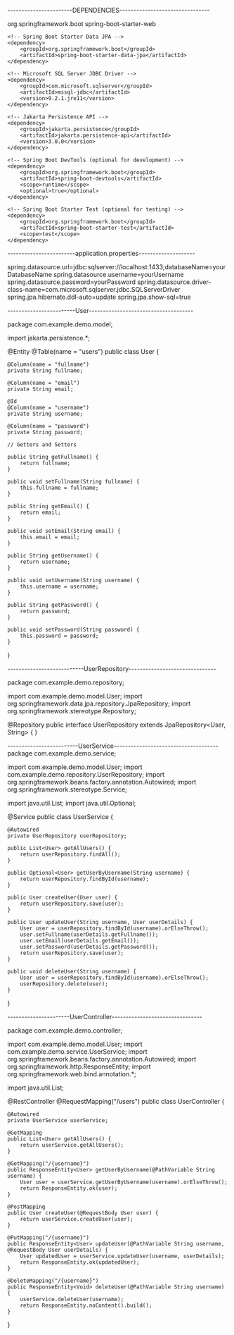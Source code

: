 -----------------------DEPENDENCIES--------------------------------

<dependencies>
    <!-- Spring Boot Starter Web -->
    <dependency>
        <groupId>org.springframework.boot</groupId>
        <artifactId>spring-boot-starter-web</artifactId>
    </dependency>
    
    <!-- Spring Boot Starter Data JPA -->
    <dependency>
        <groupId>org.springframework.boot</groupId>
        <artifactId>spring-boot-starter-data-jpa</artifactId>
    </dependency>

    <!-- Microsoft SQL Server JDBC Driver -->
    <dependency>
        <groupId>com.microsoft.sqlserver</groupId>
        <artifactId>mssql-jdbc</artifactId>
        <version>9.2.1.jre11</version>
    </dependency>

    <!-- Jakarta Persistence API -->
    <dependency>
        <groupId>jakarta.persistence</groupId>
        <artifactId>jakarta.persistence-api</artifactId>
        <version>3.0.0</version>
    </dependency>

    <!-- Spring Boot DevTools (optional for development) -->
    <dependency>
        <groupId>org.springframework.boot</groupId>
        <artifactId>spring-boot-devtools</artifactId>
        <scope>runtime</scope>
        <optional>true</optional>
    </dependency>
    
    <!-- Spring Boot Starter Test (optional for testing) -->
    <dependency>
        <groupId>org.springframework.boot</groupId>
        <artifactId>spring-boot-starter-test</artifactId>
        <scope>test</scope>
    </dependency>
</dependencies>


------------------------application.properties--------------------

spring.datasource.url=jdbc:sqlserver://localhost:1433;databaseName=yourDatabaseName
spring.datasource.username=yourUsername
spring.datasource.password=yourPassword
spring.datasource.driver-class-name=com.microsoft.sqlserver.jdbc.SQLServerDriver
spring.jpa.hibernate.ddl-auto=update
spring.jpa.show-sql=true

------------------------User-------------------------------------

package com.example.demo.model;

import jakarta.persistence.*;

@Entity
@Table(name = "users")
public class User {

    @Column(name = "fullname")
    private String fullname;

    @Column(name = "email")
    private String email;

    @Id
    @Column(name = "username")
    private String username;

    @Column(name = "password")
    private String password;

    // Getters and Setters

    public String getFullname() {
        return fullname;
    }

    public void setFullname(String fullname) {
        this.fullname = fullname;
    }

    public String getEmail() {
        return email;
    }

    public void setEmail(String email) {
        this.email = email;
    }

    public String getUsername() {
        return username;
    }

    public void setUsername(String username) {
        this.username = username;
    }

    public String getPassword() {
        return password;
    }

    public void setPassword(String password) {
        this.password = password;
    }
}

---------------------------UserRepository-------------------------------

package com.example.demo.repository;

import com.example.demo.model.User;
import org.springframework.data.jpa.repository.JpaRepository;
import org.springframework.stereotype.Repository;

@Repository
public interface UserRepository extends JpaRepository<User, String> {
}

-------------------------UserService-------------------------------------
package com.example.demo.service;

import com.example.demo.model.User;
import com.example.demo.repository.UserRepository;
import org.springframework.beans.factory.annotation.Autowired;
import org.springframework.stereotype.Service;

import java.util.List;
import java.util.Optional;

@Service
public class UserService {

    @Autowired
    private UserRepository userRepository;

    public List<User> getAllUsers() {
        return userRepository.findAll();
    }

    public Optional<User> getUserByUsername(String username) {
        return userRepository.findById(username);
    }

    public User createUser(User user) {
        return userRepository.save(user);
    }

    public User updateUser(String username, User userDetails) {
        User user = userRepository.findById(username).orElseThrow();
        user.setFullname(userDetails.getFullname());
        user.setEmail(userDetails.getEmail());
        user.setPassword(userDetails.getPassword());
        return userRepository.save(user);
    }

    public void deleteUser(String username) {
        User user = userRepository.findById(username).orElseThrow();
        userRepository.delete(user);
    }
}

----------------------UserController--------------------------------

package com.example.demo.controller;

import com.example.demo.model.User;
import com.example.demo.service.UserService;
import org.springframework.beans.factory.annotation.Autowired;
import org.springframework.http.ResponseEntity;
import org.springframework.web.bind.annotation.*;

import java.util.List;

@RestController
@RequestMapping("/users")
public class UserController {

    @Autowired
    private UserService userService;

    @GetMapping
    public List<User> getAllUsers() {
        return userService.getAllUsers();
    }

    @GetMapping("/{username}")
    public ResponseEntity<User> getUserByUsername(@PathVariable String username) {
        User user = userService.getUserByUsername(username).orElseThrow();
        return ResponseEntity.ok(user);
    }

    @PostMapping
    public User createUser(@RequestBody User user) {
        return userService.createUser(user);
    }

    @PutMapping("/{username}")
    public ResponseEntity<User> updateUser(@PathVariable String username, @RequestBody User userDetails) {
        User updatedUser = userService.updateUser(username, userDetails);
        return ResponseEntity.ok(updatedUser);
    }

    @DeleteMapping("/{username}")
    public ResponseEntity<Void> deleteUser(@PathVariable String username) {
        userService.deleteUser(username);
        return ResponseEntity.noContent().build();
    }
}


